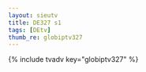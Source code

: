 ```yaml
--- 
layout: sieutv
title: DE327 s1
tags: [DEtv]
thumb_re: globiptv327
---
```

{% include tvadv key="globiptv327" %} 
